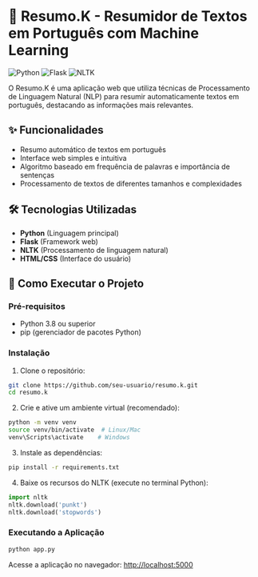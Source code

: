 # 📑 Resumo.K - Resumidor de Textos em Português com Machine Learning

![Python](https://img.shields.io/badge/Python-3.8+-blue.svg)
![Flask](https://img.shields.io/badge/Flask-2.0.1-green.svg)
![NLTK](https://img.shields.io/badge/NLTK-3.6.2-orange.svg)

O Resumo.K é uma aplicação web que utiliza técnicas de Processamento de Linguagem Natural (NLP) para resumir automaticamente textos em português, destacando as informações mais relevantes.

## ✨ Funcionalidades

- Resumo automático de textos em português
- Interface web simples e intuitiva
- Algoritmo baseado em frequência de palavras e importância de sentenças
- Processamento de textos de diferentes tamanhos e complexidades

## 🛠️ Tecnologias Utilizadas

- **Python** (Linguagem principal)
- **Flask** (Framework web)
- **NLTK** (Processamento de linguagem natural)
- **HTML/CSS** (Interface do usuário)

## 🚀 Como Executar o Projeto

### Pré-requisitos

- Python 3.8 ou superior
- pip (gerenciador de pacotes Python)

### Instalação

1. Clone o repositório:
```bash
git clone https://github.com/seu-usuario/resumo.k.git
cd resumo.k
```

2. Crie e ative um ambiente virtual (recomendado):
```bash
python -m venv venv
source venv/bin/activate  # Linux/Mac
venv\Scripts\activate    # Windows
```

3. Instale as dependências:
```bash
pip install -r requirements.txt
```

4. Baixe os recursos do NLTK (execute no terminal Python):
```python
import nltk
nltk.download('punkt')
nltk.download('stopwords')
```

### Executando a Aplicação

```bash
python app.py
```

Acesse a aplicação no navegador: [http://localhost:5000](http://localhost:5000)